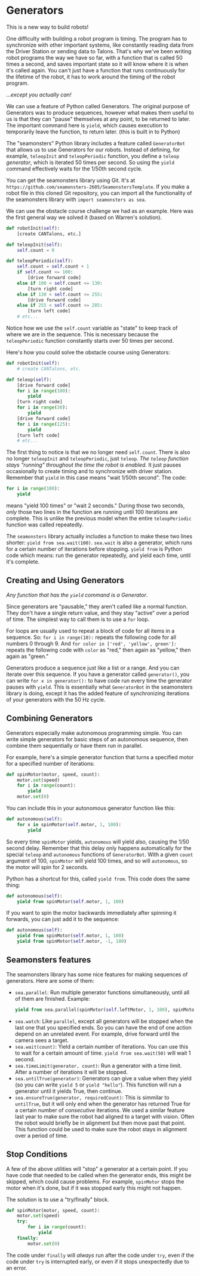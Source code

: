 # Generators

This is a new way to build robots!

One difficulty with building a robot program is timing. The program has to synchronize with other important systems, like constantly reading data from the Driver Station or sending data to Talons. That's why we've been writing robot programs the way we have so far, with a function that is called 50 times a second, and saves important state so it will know where it is when it's called again. You can't just have a function that runs continuously for the lifetime of the robot, it has to work around the timing of the robot program.

*...except you actually can!*

We can use a feature of Python called Generators. The original purpose of Generators was to produce sequences, however what makes them useful to us is that they can "pause" themselves at any point, to be returned to later. The important command here is `yield`, which causes execution to temporarily leave the function, to return later. (this is built in to Python)

The "seamonsters" Python library includes a feature called `GeneratorBot` that allows us to use Generators for our robots. Instead of defining, for example, `teleopInit` and `teleopPeriodic` function, you define a `teleop` *generator*, which is iterated 50 times per second. So using the `yield` command effectively waits for the 1/50th second cycle.

You can get the seamonsters library using Git. It's at `https://github.com/seamonsters-2605/SeamonstersTemplate`. If you make a robot file in this cloned Git repository, you can import all the functionality of the seamonsters library with `import seamonsters as sea`.

We can use the obstacle course challenge we had as an example. Here was the first general way we solved it (based on Warren's solution).

```python
def robotInit(self):
    [create CANTalons, etc.]

def teleopInit(self):
    self.count = 0

def teleopPeriodic(self):
    self.count = self.count + 1
    if self.count <= 100:
        [drive forward code]
    else if 100 < self.count <= 130:
        [turn right code]
    else if 130 < self.count <= 255:
        [drive forward code]
    else if 255 < self.count <= 285:
        [turn left code]
    # etc...
```

Notice how we use the `self.count` variable as "state" to keep track of where we are in the sequence. This is necessary because the `teleopPeriodic` function constantly starts over 50 times per second.

Here's how you could solve the obstacle course using Generators:

```python
def robotInit(self):
    # create CANTalons, etc.

def teleop(self):
    [drive forward code]
    for i in range(100):
        yield
    [turn right code]
    for i in range(30):
        yield
    [drive forward code]
    for i in range(125):
        yield
    [turn left code]
    # etc...
```

The first thing to notice is that we no longer need `self.count`. There is also no longer `teleopInit` and `teleopPeriodic`, just `teleop`. *The `teleop` function stays "running" throughout the time the robot is enabled.* It just pauses occasionally to create timing and to synchronize with driver station. Remember that `yield` in this case means "wait 1/50th second". The code:
```python
for i in range(100):
    yield
```
means "yield 100 times" or "wait 2 seconds." During those two seconds, *only* those two lines in the function are running until 100 iterations are complete. This is unlike the previous model when the entire `teleopPeriodic` function was called repeatedly.

The `seamonsters` library actually includes a function to make these two lines shorter: `yield from sea.wait(100)`. `sea.wait` is also a generator, which runs for a certain number of iterations before stopping. `yield from` is Python code which means: run the generator repeatedly, and yield each time, until it's complete.

## Creating and Using Generators

*Any function that has the `yield` command is a Generator*.

Since generators are "pausable," they aren't called like a normal function. They don't have a single return value, and they stay "active" over a period of time. The simplest way to call them is to use a `for` loop.

For loops are usually used to repeat a block of code for all items in a sequence. So: `for i in range(10):` repeats the following code for all numbers 0 through 9. And `for color in ['red', 'yellow', green']:` repeats the following code with `color` as "red," then again as "yellow," then again as "green."

Generators produce a sequence just like a list or a range. And you can iterate over this sequence. If you have a generator called `generator()`, you can write `for x in generator():` to have code run every time the generator pauses with `yield`. This is essentially what `GeneratorBot` in the seamonsters library is doing, except it has the added feature of synchronizing iterations of your generators with the 50 Hz cycle.

## Combining Generators

Generators especially make autonomous programming simple. You can write simple generators for basic steps of an autonomous sequence, then combine them sequentially or have them run in parallel.

For example, here's a simple generator function that turns a specified motor for a specified number of iterations:

```python
def spinMotor(motor, speed, count):
    motor.set(speed)
    for i in range(count):
        yield
    motor.set(0)
```

You can include this in your autonomous generator function like this:

```python
def autonomous(self):
    for x in spinMotor(self.motor, 1, 100):
        yield
```

So every time `spinMotor` yields, `autonomous` will yield also, causing the 1/50 second delay. Remember that this delay only happens automatically for the special `teleop` and `autonomous` functions of `GeneratorBot`. With a given `count` argument of 100, `spinMotor` will yield 100 times, and so will `autonomous`, so the motor will spin for 2 seconds.

Python has a shortcut for this, called `yield from`. This code does the same thing:

```python
def autonomous(self):
    yield from spinMotor(self.motor, 1, 100)
```

If you want to spin the motor backwards immediately after spinning it forwards, you can just add it to the sequence:

```python
def autonomous(self):
    yield from spinMotor(self.motor, 1, 100)
    yield from spinMotor(self.motor, -1, 100)
```

## Seamonsters features

The seamonsters library has some nice features for making sequences of generators. Here are some of them:

- `sea.parallel`: Run multiple generator functions simultaneously, until all of them are finished. Example:
    ```python
    yield from sea.parallel(spinMotor(self.leftMotor, 1, 100), spinMotor(self.rightMotor, 1, 100))
    ```
- `sea.watch`: Like `parallel`, except all generators will be stopped when the last one that you specified ends. So you can have the end of one action depend on an unrelated event. For example, drive forward until the camera sees a target.
- `sea.wait(count)`: Yield a certain number of iterations. You can use this to wait for a certain amount of time. `yield from sea.wait(50)` will wait 1 second.
- `sea.timeLimit(generator, count)`: Run a generator with a time limit. After a number of iterations it will be stopped.
- `sea.untilTrue(generator)`: Generators can give a value when they yield (so you can write `yield 5` or `yield "hello"`). This function will run a generator until it yields True, then continue. 
- `sea.ensureTrue(generator, requiredCount)`: This is simmilar to `untilTrue`, but it will only end when the generator has returned True for a certain number of *consecutive* iterations. We used a similar feature last year to make sure the robot had aligned to a target with vision. Often the robot would briefly be in alignment but then move past that point. This function could be used to make sure the robot stays in alignment over a period of time.

## Stop Conditions

A few of the above utilities will "stop" a generator at a certain point. If you have code that needed to be called when the generator ends, this might be skipped, which could cause problems. For example, `spinMotor` stops the motor when it's done, but if it was stopped early this might not happen.

The solution is to use a "try/finally" block.

```python
def spinMotor(motor, speed, count):
    motor.set(speed)
    try:
        for i in range(count):
            yield
    finally:
        motor.set(0)
```

The code under `finally` will *always* run after the code under `try`, even if the code under `try` is interrupted early, or even if it stops unexpectedly due to an error.